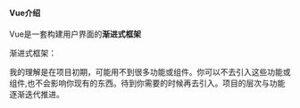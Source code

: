 #### Vue介绍

Vue是一套构建用户界面的**渐进式框架**

渐进式框架：

​		我的理解是在项目初期，可能用不到很多功能或组件。你可以不去引入这些功能或组件,也不会影响你现有的东西。待到你需要的时候再去引入。项目的层次与功能逐渐迭代推进。

